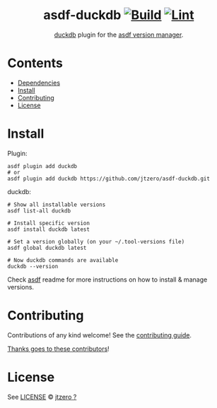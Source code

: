 <div align="center">

# asdf-duckdb [![Build](https://github.com/jtzero/asdf-duckdb/actions/workflows/build.yml/badge.svg)](https://github.com/jtzero/asdf-duckdb/actions/workflows/build.yml) [![Lint](https://github.com/jtzero/asdf-duckdb/actions/workflows/lint.yml/badge.svg)](https://github.com/jtzero/asdf-duckdb/actions/workflows/lint.yml)


[duckdb](https://github.com/duckdb/duckdb.git) plugin for the [asdf version manager](https://asdf-vm.com).

</div>

# Contents

- [Dependencies](#dependencies)
- [Install](#install)
- [Contributing](#contributing)
- [License](#license)

# Install

Plugin:

```shell
asdf plugin add duckdb
# or
asdf plugin add duckdb https://github.com/jtzero/asdf-duckdb.git
```

duckdb:

```shell
# Show all installable versions
asdf list-all duckdb

# Install specific version
asdf install duckdb latest

# Set a version globally (on your ~/.tool-versions file)
asdf global duckdb latest

# Now duckdb commands are available
duckdb --version
```

Check [asdf](https://github.com/asdf-vm/asdf) readme for more instructions on how to
install & manage versions.

# Contributing

Contributions of any kind welcome! See the [contributing guide](contributing.md).

[Thanks goes to these contributors](https://github.com/jtzero/asdf-duckdb/graphs/contributors)!

# License

See [LICENSE](LICENSE) © [jtzero ?](https://github.com/jtzero/)
